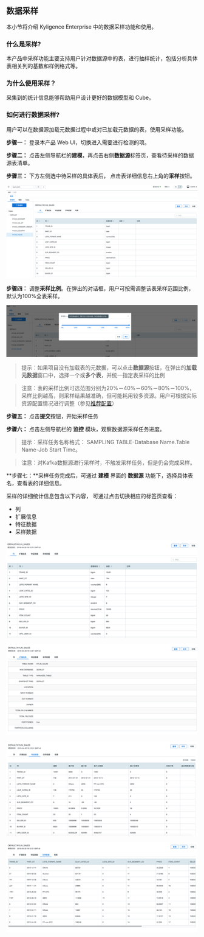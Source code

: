 ## 数据采样

本小节将介绍 Kyligence Enterprise 中的数据采样功能和使用。



### 什么是**采样**?

本产品中采样功能主要支持用户针对数据源中的表，进行抽样统计，包括分析具体表相关列的基数和样例格式等。 



### 为什么使用**采样**？

采集到的统计信息能够帮助用户设计更好的数据模型和 Cube。



### 如何进行数据采样?

用户可以在数据源加载元数据过程中或对已加载元数据的表，使用采样功能。

**步骤一：** 登录本产品 Web UI，切换进入需要进行检测的项。

**步骤二：** 点击左侧导航栏的**建模**，再点击右侧**数据源**标签页，查看待采样的数据源表清单。

**步骤三：** 下方左侧选中待采样的具体表后， 点击表详细信息右上角的**采样**按钮。

![](images/tablesampling_cn.png)



**步骤四：** 调整**采样比例**。在弹出的对话框，用户可按需调整该表采样范围比例，默认为100%全表采样。

![](images/tablesampling_cn_percentage.png)

> 提示：如果项目没有加载表的元数据，可以点击**数据源**按钮，在弹出的**加载元数据**窗口中，选择一个或**多个表**，并统一指定表采样的比例



> 注意：表的采样比例可选范围分别为20%－40%－60%－80%－100%，采样比例越高，则采样结果越准确，但可能耗用较多资源。用户可根据实际资源配置情况进行调整（参见[推荐配置](../config/recommend_settings.cn.md)）

**步骤五：** 点击**提交**按钮，开始采样任务

**步骤六：** 点击左侧导航栏的 **监控** 模块，观察数据源采样任务进度。

> 提示：采样任务名称格式： SAMPLING TABLE-Database Name.Table Name-Job Start Time。



> 注意：对Kafka数据源进行采样时，不触发采样任务，但是仍会完成采样。

**步骤七：**采样任务完成后，可通过 **建模** 界面的 **数据源** 功能下，选择具体表名，查看表的详细信息。

采样的详细统计信息包含以下内容， 可通过点击切换相应的标签页查看：

- 列
- 扩展信息
- 特征数据
- 采样数据

![](images/tablesampling_cn_column.png)

![](images/tablesampling_cn_extend.png)

![](images/tablesampling_cn_sample.png)

![](images/tablesampling_cn_statistics.png)
